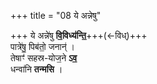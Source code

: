 +++
title = "08 ये अन्नेषु"

+++
ये अन्ने॑षु **वि॒विध्य॑न्ति॒**+++(←विध्)+++  
पात्रे॑षु॒ पिब॑तो॒ जनान्॑ ।  
तेषाꣳ॑ सहस्र-योज॒ने **ऽव॒**  
धन्वा॑नि **तन्मसि** ।